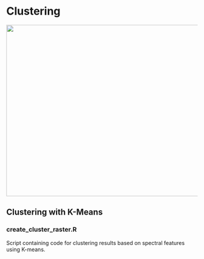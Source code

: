 # Clustering
<p align="center">
  <img width="700" height="450" src="https://github.com/jen-abrahamson/MUTATED/assets/86742376/d092e846-2b7c-496a-a92c-a8f2eaf9568b">
</p>

## Clustering with K-Means
### create_cluster_raster.R
Script containing code for clustering results based on spectral features using K-means.
